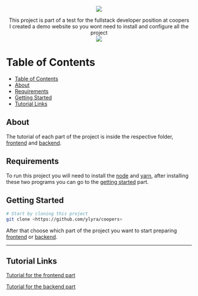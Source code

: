 <p align="center">
  <a href="https://coopers.yanlyra.com.br/" target="_blank">
    <img src="https://i.imgur.com/JPOfn7Z.png" />
  </a>
</p>

<p align="center">  
  This project is part of a test for the fullstack developer position at coopers<br/>
  I created a demo website so you wont need to install and configure all the project<br/>

  <a href="https://coopers.yanlyra.com.br/" target="_blank">
    <img src="https://img.shields.io/badge/-DEMO-%234ac959?style=for-the-badge&logoWidth=250" />
  </a>
</p>

Table of Contents
================
<!-- ts -->
  - [Table of Contents](#table-of-contents)
  - [About](#about)
  - [Requirements](#requirements)
  - [Getting Started](#getting-started)
  - [Tutorial Links](#tutorial-links)
<!-- te -->

## About

The tutorial of each part of the project is inside the respective folder, [frontend](front-end) and [backend](back-end/#getting-started).

## Requirements

To run this project you will need to install the [node](https://nodejs.org/) and [yarn](https://yarnpkg.com/), after installing these two programs you can go to the [getting started](#getting-started) part.

## Getting Started

```bash
# Start by cloning this project
git clone <https://github.com/ylyra/coopers>
```

After that choose which part of the project you want to start preparing [frontend](front-end/#getting-started) or [backend](back-end/#getting-started).

___

## Tutorial Links
[Tutorial for the frontend part](front-end/#getting-started)

[Tutorial for the backend part](back-end/#getting-started)